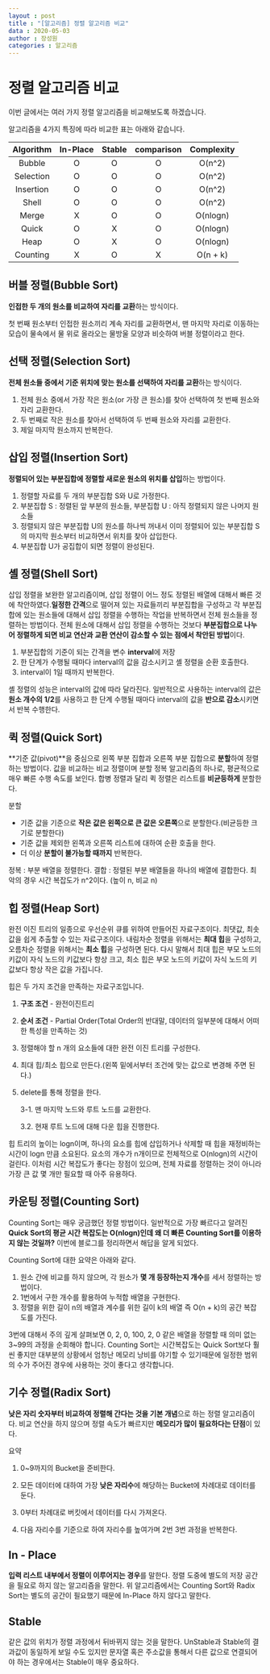 ```yaml
---
layout : post
title : "[알고리즘] 정렬 알고리즘 비교"
data : 2020-05-03
author : 장성원
categories : 알고리즘
---
```


# 정렬 알고리즘 비교

이번 글에서는 여러 가지 정렬 알고리즘을 비교해보도록 하겠습니다.



알고리즘을 4가지 특징에 따라 비교한 표는 아래와 같습니다.

| Algorithm | In-Place | Stable | comparison | Complexity |
| :-------: | :------: | :----: | :--------: | :--------: |
|  Bubble   |    O     |   O    |     O      |   O(n^2)   |
| Selection |    O     |   O    |     O      |   O(n^2)   |
| Insertion |    O     |   O    |     O      |   O(n^2)   |
|   Shell   |    O     |   O    |     O      |   O(n^2)   |
|   Merge   |    X     |   O    |     O      |  O(nlogn)  |
|   Quick   |    O     |   X    |     O      |  O(nlogn)  |
|   Heap    |    O     |   X    |     O      |  O(nlogn)  |
| Counting  |    X     |   O    |     X      |  O(n + k)  |



## 버블 정렬(Bubble Sort)

**인접한 두 개의 원소를 비교하여 자리를 교환**하는 방식이다.

첫 번째 원소부터 인접한 원소끼리 계속 자리를 교환하면서, 맨 마지막 자리로 이동하는 모습이 물속에서 물 위로 올라오는 물방울 모양과 비슷하여 버블 정렬이라고 한다.



## 선택 정렬(Selection Sort)

**전체 원소들 중에서 기준 위치에 맞는 원소를 선택하여 자리를 교환**하는 방식이다.

1. 전체 원소 중에서 가장 작은 원소(or 가장 큰 원소)를 찾아 선택하여 첫 번째 원소와 자리 교환한다.
2. 두 번째로 작은 원소를 찾아서 선택하여 두 번째 원소와 자리를 교환한다.
3. 제일 마지막 원소까지 반복한다.



## 삽입 정렬(Insertion Sort)

**정렬되어 있는 부분집합에 정렬할 새로운 원소의 위치를 삽입**하는 방법이다.

1. 정렬할 자료를 두 개의 부분집합 S와 U로 가정한다.
2. 부분집합 S : 정렬된 앞 부분의 원소들, 부분집합 U : 아직 정렬되지 않은 나머지 원소들
3. 정렬되지 않은 부분집합 U의 원소를 하나씩 꺼내서 이미 정렬되어 있는 부분집합 S의 마지막 원소부터 비교하면서 위치를 찾아 삽입한다.
4. 부분집합 U가 공집합이 되면 정렬이 완성된다.



## 셸 정렬(Shell Sort)

삽입 정렬을 보완한 알고리즘이며, 삽입 정렬이 어느 정도 정렬된 배열에 대해서 빠른 것에 착안하였다.**일정한 간격**으로 떨어져 있는 자료들끼리 부분집합을 구성하고 각 부분집합에 있는 원소들에 대해서 삽입 정렬을 수행하는 작업을 반복하면서 전체 원소들을 정렬하는 방법이다. 전체 원소에 대해서 삽입 정렬을 수행하는 것보다 **부분집합으로 나누어 정렬하게 되면 비교 연산과 교환 연산이 감소할 수 있는 점에서 착안된 방법**이다.

1. 부분집합의 기준이 되는 간격을 변수 **interval**에 저장
2. 한 단계가 수행될 때마다 interval의 값을 감소시키고 셸 정렬을 순환 호출한다.
3. interval이 1일 때까지 반복한다.

셸 정렬의 성능은 interval의 값에 따라 달라진다. 일반적으로 사용하는 interval의 값은 **원소 개수의 1/2**를 사용하고 한 단계 수행될 때마다 interval의 값을 **반으로 감소**시키면서 반복 수행한다.



## 퀵 정렬(Quick Sort)

**기준 값(pivot)**을 중심으로 왼쪽 부분 집합과 오른쪽 부분 집합으로 **분할**하여 정렬하는 방법이다.
값을 비교하는 비교 정렬이며 분할 정복 알고리즘의 하나로, 평균적으로 매우 빠른 수행 속도를 보인다.
합병 정렬과 달리 퀵 정렬은 리스트를 **비균등하게** 분할한다.

분할

- 기준 값을 기준으로 **작은 값은 왼쪽으로 큰 값은 오른쪽**으로 분할한다.(비균등한 크기로 분할한다)
- 기준 값을 제외한 왼쪽과 오른쪽 리스트에 대하여 순환 호출을 한다.
- 더 이상 **분할이 불가능할 때까지** 반복한다.

정복 : 부분 배열을 정렬한다.
결합 : 정렬된 부분 배열들을 하나의 배열에 결합한다.
최악의 경우 시간 복잡도가 n^2이다. (높이 n, 비교 n)



## 힙 정렬(Heap Sort)

완전 이진 트리의 일종으로 우선순위 큐를 위하여 만들어진 자료구조이다.
최댓값, 최솟값을 쉽게 추출할 수 있는 자료구조이다.
내림차순 정렬을 위해서는 **최대 힙**을 구성하고, 오름차순 정렬을 위해서는 **최소 힙**을 구성하면 된다. 다시 말해서 최대 힙은 부모 노드의 키값이 자식 노드의 키값보다 항상 크고, 최소 힙은 부모 노드의 키값이 자식 노드의 키값보다 항상 작은 값을 가집니다.

힙은 두 가지 조건을 만족하는 자료구조입니다.

1. **구조 조건** - 완전이진트리

2. **순서 조건** - Partial Order(Total Order의 반대말, 데이터의 일부분에 대해서 어떠한 특성을 만족하는 것)

   

1. 정렬해야 할 n 개의 요소들에 대한 완전 이진 트리를 구성한다. 

2. 최대 힙/최소 힙으로 만든다.(왼쪽 밑에서부터 조건에 맞는 값으로 변경해 주면 된다.)

3. delete를 통해 정렬을 한다.

   3-1. 맨 마지막 노드와 루트 노드를 교환한다.

   3.2. 현재 루트 노드에 대해 다운 힙을 진행한다.

힙 트리의 높이는 logn이며, 하나의 요소를 힙에 삽입하거나 삭제할 때 힙을 재정비하는 시간이 logn 만큼 소요된다. 요소의 개수가 n개이므로 전체적으로 O(nlogn)의 시간이 걸린다. 이처럼 시간 복잡도가 좋다는 장점이 있으며, 전체 자료를 정렬하는 것이 아니라 가장 큰 값 몇 개만 필요할 때 아주 유용하다.



## 카운팅 정렬(Counting Sort)

Counting Sort는 매우 궁금했던 정렬 방법이다. 일반적으로 가장 빠르다고 알려진 **Quick Sort의 평균 시간 복잡도는 O(nlogn)인데 왜 더 빠른 Counting Sort를 이용하지 않는 것일까?** 이번에 블로그를 정리하면서 해답을 알게 되었다.

Counting Sort에 대한 요약은 아래와 같다.

1. 원소 간에 비교를 하지 않으며, 각 원소가 **몇 개 등장하는지 개수**를 세서 정렬하는 방법이다.
2. 1번에서 구한 개수를 활용하여 누적합 배열을 구현한다.
3. 정렬을 위한 길이 n의 배열과 계수를 위한 길이 k의 배열 즉 O(n + k)의 공간 복잡도를 가진다.

3번에 대해서 주의 깊게 살펴보면  0, 2, 0, 100, 2, 0 같은 배열을 정렬할 때 의미 없는 3~99의 과정을 순회해야 합니다. Counting Sort는 시간복잡도는 Quick Sort보다 훨씬 좋지만 대부분의 상황에서 엄청난 메모리 낭비를 야기할 수 있기때문에 일정한 범위의 수가 주어진 경우에 사용하는 것이 좋다고 생각합니다.



## 기수 정렬(Radix Sort)

**낮은 자리 숫자부터 비교하여 정렬해 간다는 것을 기본 개념**으로 하는 정렬 알고리즘이다.
비교 연산을 하지 않으며 정렬 속도가 빠르지만 **메모리가 많이 필요하다는 단점**이 있다.

요약

1. 0~9까지의 Bucket을 준비한다.

2. 모든 데이터에 대하여 가장 **낮은 자리수**에 해당하는 Bucket에 차례대로 데이터를 둔다.

3. 0부터 차례대로 버킷에서 데이터를 다시 가져온다.

4. 다음 자리수를 기준으로 하여 자리수를 높여가며 2번 3번 과정을 반복한다.

   

## In - Place

**입력 리스트 내부에서 정렬이 이루어지는 경우**를 말한다. 정렬 도중에 별도의 저장 공간을 필요로 하지 않는 알고리즘을 말한다. 위 알고리즘에서는 Counting Sort와 Radix Sort는 별도의 공간이 필요했기 때문에 In-Place 하지 않다고 말한다.



## Stable 

같은 값의 위치가 정렬 과정에서 뒤바뀌지 않는 것을 말한다. UnStable과 Stable의 결과값이 동일하게 보일 수도 있지만 문자열 혹은 주소값을 통해서 다른 값으로 연결되어야 하는 경우에서는 Stable이 매우 중요하다.



























